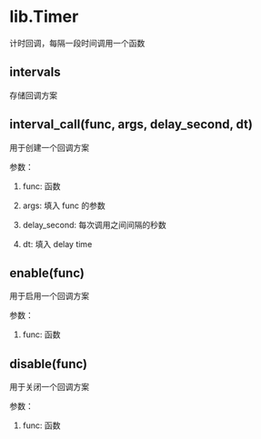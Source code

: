 # lib.Timer

计时回调，每隔一段时间调用一个函数

## intervals

存储回调方案

## interval\_call(func, args, delay\_second, dt)

用于创建一个回调方案

参数：

 1. func: 函数

 2. args: 填入 func 的参数

 3. delay\_second: 每次调用之间间隔的秒数

 4. dt: 填入 delay time

## enable(func)

用于启用一个回调方案

参数：

 1. func: 函数

## disable(func)

用于关闭一个回调方案

参数：

 1. func: 函数

